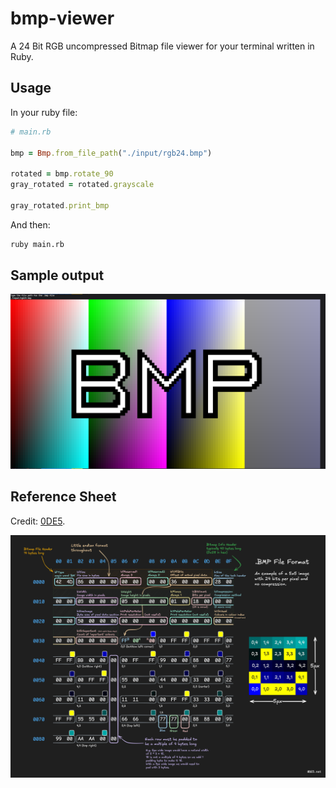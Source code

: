 # bmp-viewer

A 24 Bit RGB uncompressed Bitmap file viewer for your terminal written in Ruby.

## Usage

In your ruby file:

```rb
# main.rb

bmp = Bmp.from_file_path("./input/rgb24.bmp")

rotated = bmp.rotate_90
gray_rotated = rotated.grayscale

gray_rotated.print_bmp
```

And then:

```bash
ruby main.rb
```

## Sample output

![](./assets/sample.png)

## Reference Sheet

Credit: [0DE5](https://www.0de5.net/stimuli/binary-formats-through-bitmap-images).

![](./assets/reference.png)

